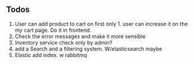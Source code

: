 ## Todos

1. User can add product to cart on first only 1. user can increase it on the my cart page. Do it in frontend.
2. Check the error messages and make it more sensible
3. Inventory service check only by admin?
4. add a Search and a filtering system. W/elasticsearch maybe
5. Elastic add index. w rabbitmq
